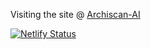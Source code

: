 Visiting the site @ [Archiscan-AI](https://krishna9588.github.io/Archiscan-AI/)

[![Netlify Status](https://api.netlify.com/api/v1/badges/9bba4d54-4b74-4831-bc37-84809cd0903f/deploy-status)](https://app.netlify.com/projects/archiscan-ai/deploys)
